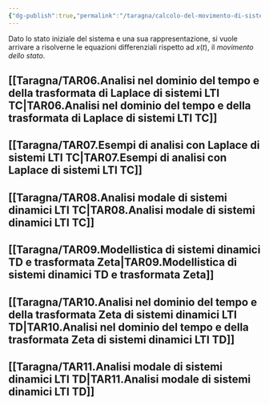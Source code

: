 ```yaml
---
{"dg-publish":true,"permalink":"/taragna/calcolo-del-movimento-di-sistemi-dinamici-lti/"}
---
```


Dato lo stato iniziale del sistema e una sua rappresentazione, si vuole arrivare a risolverne le equazioni differenziali rispetto ad $x(t)$, il *movimento dello stato*.
## [[Taragna/TAR06.Analisi nel dominio del tempo e della trasformata di Laplace di sistemi LTI TC\|TAR06.Analisi nel dominio del tempo e della trasformata di Laplace di sistemi LTI TC]]
## [[Taragna/TAR07.Esempi di analisi con Laplace di sistemi LTI TC\|TAR07.Esempi di analisi con Laplace di sistemi LTI TC]]
## [[Taragna/TAR08.Analisi modale di sistemi dinamici LTI TC\|TAR08.Analisi modale di sistemi dinamici LTI TC]]
## [[Taragna/TAR09.Modellistica di sistemi dinamici TD e trasformata Zeta\|TAR09.Modellistica di sistemi dinamici TD e trasformata Zeta]]
## [[Taragna/TAR10.Analisi nel dominio del tempo e della trasformata Zeta di sistemi dinamici LTI TD\|TAR10.Analisi nel dominio del tempo e della trasformata Zeta di sistemi dinamici LTI TD]]
## [[Taragna/TAR11.Analisi modale di sistemi dinamici LTI TD\|TAR11.Analisi modale di sistemi dinamici LTI TD]]